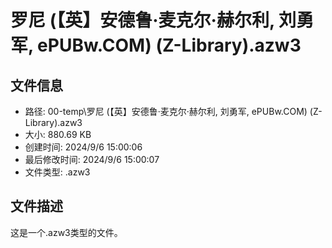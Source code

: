 ﻿# 罗尼 (【英】安德鲁·麦克尔·赫尔利, 刘勇军, ePUBw.COM) (Z-Library).azw3

## 文件信息
- 路径: 00-temp\罗尼 (【英】安德鲁·麦克尔·赫尔利, 刘勇军, ePUBw.COM) (Z-Library).azw3
- 大小: 880.69 KB
- 创建时间: 2024/9/6 15:00:06
- 最后修改时间: 2024/9/6 15:00:07
- 文件类型: .azw3

## 文件描述
这是一个.azw3类型的文件。

